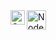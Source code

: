 <img align="left" alt="C++" width="23px" src="https://upload.wikimedia.org/wikipedia/commons/thumb/1/18/ISO_C%2B%2B_Logo.svg/1200px-ISO_C%2B%2B_Logo.svg.png"/>
<img align="center" alt="Node" width="31px" src="https://www.ambientinfotech.com/wp-content/uploads/2020/03/node-js.png"/>








